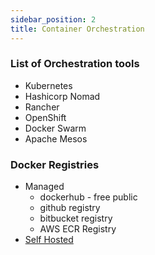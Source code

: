```yaml
---
sidebar_position: 2
title: Container Orchestration
---
```


### List of Orchestration tools
- Kubernetes
- Hashicorp Nomad
- Rancher
- OpenShift
- Docker Swarm
- Apache Mesos

### Docker Registries

- Managed
  - dockerhub - free public
  - github registry
  - bitbucket registry
  - AWS ECR Registry
- [Self Hosted](https://docs.docker.com/registry/)